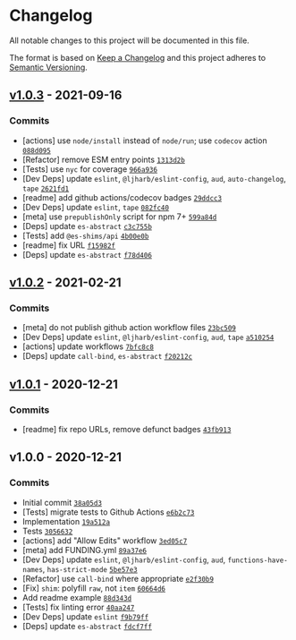# Changelog

All notable changes to this project will be documented in this file.

The format is based on [Keep a Changelog](https://keepachangelog.com/en/1.0.0/)
and this project adheres to [Semantic Versioning](https://semver.org/spec/v2.0.0.html).

## [v1.0.3](https://github.com/es-shims/String.raw/compare/v1.0.2...v1.0.3) - 2021-09-16

### Commits

- [actions] use `node/install` instead of `node/run`; use `codecov` action [`088d095`](https://github.com/es-shims/String.raw/commit/088d095b74d0884e63696ba528479d8f5957b1f2)
- [Refactor] remove ESM entry points [`1313d2b`](https://github.com/es-shims/String.raw/commit/1313d2b169223e402a8768f80e26e7955fcc1545)
- [Tests] use `nyc` for coverage [`966a936`](https://github.com/es-shims/String.raw/commit/966a9366f90276b658ddda766b918bb322181fa4)
- [Dev Deps] update `eslint`, `@ljharb/eslint-config`, `aud`, `auto-changelog`, `tape` [`2621fd1`](https://github.com/es-shims/String.raw/commit/2621fd12316a9e15640aafd4fbacd89f91483dc2)
- [readme] add github actions/codecov badges [`29ddcc3`](https://github.com/es-shims/String.raw/commit/29ddcc34924ca5d68c598426e735a3f0b8c19831)
- [Dev Deps] update `eslint`, `tape` [`082fc40`](https://github.com/es-shims/String.raw/commit/082fc400bf318af0b08ea31d610444aa111f21a3)
- [meta] use `prepublishOnly` script for npm 7+ [`599a84d`](https://github.com/es-shims/String.raw/commit/599a84d03aeb690458d038c42da20d205bf88c78)
- [Deps] update `es-abstract` [`c3c755b`](https://github.com/es-shims/String.raw/commit/c3c755b472e6663340dc066b728655e57c09b9ae)
- [Tests] add `@es-shims/api` [`4b00e0b`](https://github.com/es-shims/String.raw/commit/4b00e0b5b5e0dd7ba42e2b5f5ce5123c72252509)
- [readme] fix URL [`f15982f`](https://github.com/es-shims/String.raw/commit/f15982f533f1be16f83f29a31168329580f0efb9)
- [Deps] update `es-abstract` [`f78d406`](https://github.com/es-shims/String.raw/commit/f78d406f04b551205735e01fc5671ab372d8df65)

## [v1.0.2](https://github.com/es-shims/String.raw/compare/v1.0.1...v1.0.2) - 2021-02-21

### Commits

- [meta] do not publish github action workflow files [`23bc509`](https://github.com/es-shims/String.raw/commit/23bc5092a00b00483e7c93c4c64e449c0297ccd2)
- [Dev Deps] update `eslint`, `@ljharb/eslint-config`, `aud`, `tape` [`a510254`](https://github.com/es-shims/String.raw/commit/a510254e9986238070b640824b7b4e6632f92e69)
- [actions] update workflows [`7bfc8c8`](https://github.com/es-shims/String.raw/commit/7bfc8c80aab4adb68199279ae56959d8444c87d1)
- [Deps] update `call-bind`, `es-abstract` [`f20212c`](https://github.com/es-shims/String.raw/commit/f20212ca40bf29cff3ea39d5bfd03246c83c2287)

## [v1.0.1](https://github.com/es-shims/String.raw/compare/v1.0.0...v1.0.1) - 2020-12-21

### Commits

- [readme] fix repo URLs, remove defunct badges [`43fb913`](https://github.com/es-shims/String.raw/commit/43fb913e8ecf218f9e2cc6091106a80342057512)

## v1.0.0 - 2020-12-21

### Commits

- Initial commit [`38a05d3`](https://github.com/es-shims/String.raw/commit/38a05d3a15afaf647041616c73866915c3e41c17)
- [Tests] migrate tests to Github Actions [`e6b2c73`](https://github.com/es-shims/String.raw/commit/e6b2c73715b1128dd9fef213387fdbbb40cc6919)
- Implementation [`19a512a`](https://github.com/es-shims/String.raw/commit/19a512aba27372d315c02ad7fbccd8cbf519d5e2)
- Tests [`3056632`](https://github.com/es-shims/String.raw/commit/30566328774e242104d56f582c51ea5a18a5f59d)
- [actions] add "Allow Edits" workflow [`3ed05c7`](https://github.com/es-shims/String.raw/commit/3ed05c795d079424ea9027d2ac041ea6460812ba)
- [meta] add FUNDING.yml [`89a37e6`](https://github.com/es-shims/String.raw/commit/89a37e6ee8dc732ec19939ed87dd470941bc275d)
- [Dev Deps] update `eslint`, `@ljharb/eslint-config`, `aud`, `functions-have-names`, `has-strict-mode` [`5be57e3`](https://github.com/es-shims/String.raw/commit/5be57e3c8074a7fdda8814f23ad74688ed146172)
- [Refactor] use `call-bind` where appropriate [`e2f30b9`](https://github.com/es-shims/String.raw/commit/e2f30b91732e6b31ce26605fd321c6049cf3919a)
- [Fix] `shim`: polyfill `raw`, not `item` [`60664d6`](https://github.com/es-shims/String.raw/commit/60664d6557963efeaf72755e7e285a97ebc147aa)
- Add readme example [`88d343d`](https://github.com/es-shims/String.raw/commit/88d343d3ee016066d384806b709d865e87b77126)
- [Tests] fix linting error [`40aa247`](https://github.com/es-shims/String.raw/commit/40aa247ced92274648c08d1dbb3e61be0af3c2d3)
- [Dev Deps] update `eslint` [`f9b79ff`](https://github.com/es-shims/String.raw/commit/f9b79ffb8f59572b683b19f23452b81575cc0722)
- [Deps] update `es-abstract` [`fdcf7ff`](https://github.com/es-shims/String.raw/commit/fdcf7ffdab502f2a25913b618af03f16018aba45)
